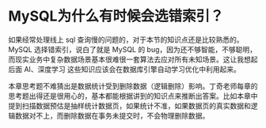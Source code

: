 # MySQL为什么有时候会选错索引？

如果经常处理线上 sql 查询慢的问题的，对于本节的知识点还是比较熟悉的。MySQL 选择错索引，说白了就是 MySQL 的 bug，因为还不够智能，不够聪明，而现实业务中复杂数据场景基本很难很一套算法去应对所有未知场景。这让我想起后面 AI、深度学习 这些知识应该会在数据库引擎自动学习优化中利用起来。

本章思考题不难猜出是数据统计受到删除数据（逻辑删除）影响。丁奇老师每章的思考题出得还是很用心的，基本都能根据讲到的知识点来推断出答案。比如本章中提到扫描数据预估是抽样统计数据页，如果统计不准，如果数据页的真实数据和逻辑数据对不上，而删除数据在事务未提交时，不会物理删除数据。
